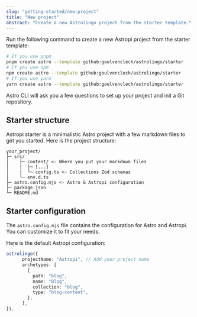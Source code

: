 ```yaml
---
slug: "getting-started/new-project"
title: "New project"
abstract: "Create a new Astrolingo project from the starter template."
---
```


Run the following command to create a new Astropi project from the starter template:

```bash
# If you use pnpm
pnpm create astro --template github:goulvenclech/astrolingo/starter
# If you use npm
npm create astro --template github:goulvenclech/astrolingo/starter
# If you use yarn
yarn create astro --template github:goulvenclech/astrolingo/starter
```

Astro CLI will ask you a few questions to set up your project and init a Git repository.

## Starter structure

Astropi starter is a minimalistic Astro project with a few markdown files to get you started. Here is the project structure:

```
your_project/
├─ src/
│    ├─ content/ <- Where you put your markdown files
│    |  ├─ [...]
│    |  └─ config.ts <- Collections Zod schemas
│    └─ env.d.ts 
├─ astro.config.mjs <- Astro & Astropi configuration
├─ package.json
└─ README.md
```
## Starter configuration

The `astro.config.mjs` file contains the configuration for Astro and Astropi. You can customize it to fit your needs.

Here is the default Astropi configuration:

```ts
astrolingo({
      projectName: "Astropi", // Add your project name
      archetypes: [
        {
          path: "blog",
          name: "Blog",
          collection: "blog",
          type: "blog-content",
        },
      ],
}),
```






